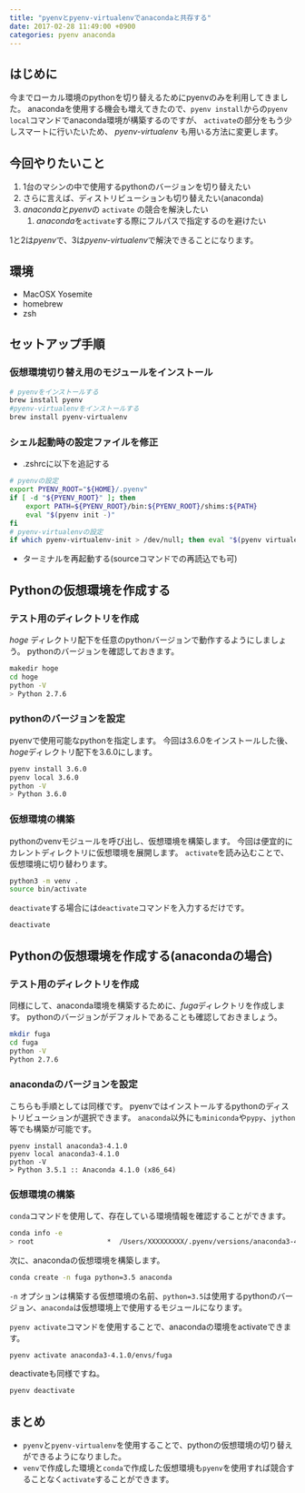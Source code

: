 ```yaml
---
title: "pyenvとpyenv-virtualenvでanacondaと共存する"
date: 2017-02-28 11:49:00 +0900
categories: pyenv anaconda
---
```

## はじめに
今までローカル環境のpythonを切り替えるためにpyenvのみを利用してきました。
anacondaを使用する機会も増えてきたので、`pyenv install`からの`pyenv local`コマンドでanaconda環境が構築するのですが、
`activate`の部分をもう少しスマートに行いたいため、 *pyenv-virtualenv* も用いる方法に変更します。

## 今回やりたいこと
1. 1台のマシンの中で使用するpythonのバージョンを切り替えたい
1. さらに言えば、ディストリビューションも切り替えたい(anaconda)
1. *anaconda*と*pyenv*の `activate` の競合を解決したい
    1. *anaconda*を`activate`する際にフルパスで指定するのを避けたい

1と2は*pyenv*で、3は*pyenv-virtualenv*で解決できることになります。

## 環境
* MacOSX Yosemite
* homebrew
* zsh

## セットアップ手順
### 仮想環境切り替え用のモジュールをインストール
``` bash
# pyenvをインストールする
brew install pyenv
#pyenv-virtualenvをインストールする
brew install pyenv-virtualenv
```

### シェル起動時の設定ファイルを修正
* .zshrcに以下を追記する
``` bash
# pyenvの設定
export PYENV_ROOT="${HOME}/.pyenv"
if [ -d "${PYENV_ROOT}" ]; then
    export PATH=${PYENV_ROOT}/bin:${PYENV_ROOT}/shims:${PATH}
    eval "$(pyenv init -)"
fi
# pyenv-virtualenvの設定
if which pyenv-virtualenv-init > /dev/null; then eval "$(pyenv virtualenv-init -)"; fi
```
* ターミナルを再起動する(sourceコマンドでの再読込でも可)

## Pythonの仮想環境を作成する
### テスト用のディレクトリを作成
*hoge* ディレクトリ配下を任意のpythonバージョンで動作するようにしましょう。
pythonのバージョンを確認しておきます。
``` bash
makedir hoge
cd hoge
python -V
> Python 2.7.6
```

### pythonのバージョンを設定
pyenvで使用可能なpythonを指定します。
今回は3.6.0をインストールした後、*hoge*ディレクトリ配下を3.6.0にします。
``` bash
pyenv install 3.6.0
pyenv local 3.6.0
python -V
> Python 3.6.0
```

### 仮想環境の構築
pythonのvenvモジュールを呼び出し、仮想環境を構築します。
今回は便宜的にカレントディレクトリに仮想環境を展開します。
`activate`を読み込むことで、仮想環境に切り替わります。
``` bash
python3 -m venv .
source bin/activate
``` 
`deactivate`する場合には`deactivate`コマンドを入力するだけです。
``` bash
deactivate
```

## Pythonの仮想環境を作成する(anacondaの場合)
### テスト用のディレクトリを作成
同様にして、anaconda環境を構築するために、*fuga*ディレクトリを作成します。
pythonのバージョンがデフォルトであることも確認しておきましょう。
``` bash
mkdir fuga
cd fuga
python -V
Python 2.7.6
```

### anacondaのバージョンを設定
こちらも手順としては同様です。
pyenvではインストールするpythonのディストリビューションが選択できます。
`anaconda`以外にも`miniconda`や`pypy`、`jython`等でも構築が可能です。
```
pyenv install anaconda3-4.1.0
pyenv local anaconda3-4.1.0
python -V
> Python 3.5.1 :: Anaconda 4.1.0 (x86_64)
```

### 仮想環境の構築
`conda`コマンドを使用して、存在している環境情報を確認することができます。
``` bash
conda info -e
> root                  *  /Users/XXXXXXXXX/.pyenv/versions/anaconda3-4.1.0
``` 
次に、anacondaの仮想環境を構築します。
``` bash
conda create -n fuga python=3.5 anaconda
```
`-n` オプションは構築する仮想環境の名前、`python=3.5`は使用するpythonのバージョン、`anaconda`は仮想環境上で使用するモジュールになります。

`pyenv activate`コマンドを使用することで、anacondaの環境をactivateできます。
``` bash
pyenv activate anaconda3-4.1.0/envs/fuga
```
deactivateも同様ですね。
``` bash
pyenv deactivate
```

## まとめ
* `pyenv`と`pyenv-virtualenv`を使用することで、pythonの仮想環境の切り替えができるようになりました。
* `venv`で作成した環境と`conda`で作成した仮想環境も`pyenv`を使用すれば競合することなく`activate`することができます。

